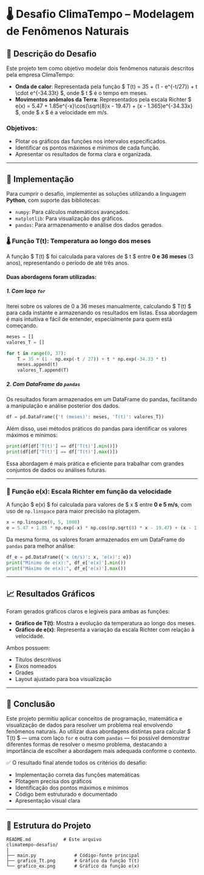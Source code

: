 # 🌡️ Desafio ClimaTempo – Modelagem de Fenômenos Naturais

## 📌 Descrição do Desafio

Este projeto tem como objetivo modelar dois fenômenos naturais descritos pela empresa ClimaTempo:

- **Onda de calor**: Representada pela função $ T(t) = 35 + (1 - e^{-t/27}) + t \cdot e^{-34.33t} $, onde $ t $ é o tempo em meses.
- **Movimentos anômalos da Terra**: Representados pela escala Richter $ e(x) = 5.47 + 1.85e^{-x}\cos(\sqrt{8}x - 19.47) + (x - 1.365)e^{-34.33x} $, onde $ x $ é a velocidade em m/s.

### Objetivos:
- Plotar os gráficos das funções nos intervalos especificados.
- Identificar os pontos máximos e mínimos de cada função.
- Apresentar os resultados de forma clara e organizada.

---

## 🔧 Implementação

Para cumprir o desafio, implementei as soluções utilizando a linguagem **Python**, com suporte das bibliotecas:

- `numpy`: Para cálculos matemáticos avançados.
- `matplotlib`: Para visualização dos gráficos.
- `pandas`: Para armazenamento e análise dos dados gerados.

### 🌡️ Função T(t): Temperatura ao longo dos meses

A função $ T(t) $ foi calculada para valores de $ t $ entre **0 e 36 meses** (3 anos), representando o período de até três anos.

#### Duas abordagens foram utilizadas:

##### 1. Com **laço `for`**
Iterei sobre os valores de 0 a 36 meses manualmente, calculando $ T(t) $ para cada instante e armazenando os resultados em listas. Essa abordagem é mais intuitiva e fácil de entender, especialmente para quem está começando.

```python
meses = []
valores_T = []

for t in range(0, 37):
    T = 35 + (1 - np.exp(-t / 27)) + t * np.exp(-34.33 * t)
    meses.append(t)
    valores_T.append(T)
```

##### 2. Com **DataFrame do `pandas`**
Os resultados foram armazenados em um DataFrame do pandas, facilitando a manipulação e análise posterior dos dados.

```python
df = pd.DataFrame({'t (meses)': meses, 'T(t)': valores_T})
```

Além disso, usei métodos práticos do pandas para identificar os valores máximos e mínimos:

```python
print(df[df['T(t)'] == df['T(t)'].min()])
print(df[df['T(t)'] == df['T(t)'].max()])
```

Essa abordagem é mais prática e eficiente para trabalhar com grandes conjuntos de dados ou análises futuras.

---

### 🌋 Função e(x): Escala Richter em função da velocidade

A função $ e(x) $ foi calculada para valores de $ x $ entre **0 e 5 m/s**, com uso de `np.linspace` para maior precisão na plotagem.

```python
x = np.linspace(0, 5, 1000)
e = 5.47 + 1.85 * np.exp(-x) * np.cos(np.sqrt(8) * x - 19.47) + (x - 1.365) * np.exp(-34.33 * x)
```

Da mesma forma, os valores foram armazenados em um DataFrame do `pandas` para melhor análise:

```python
df_e = pd.DataFrame({'x (m/s)': x, 'e(x)': e})
print("Mínimo de e(x):", df_e['e(x)'].min())
print("Máximo de e(x):", df_e['e(x)'].max())
```

---

## 📈 Resultados Gráficos

Foram gerados gráficos claros e legíveis para ambas as funções:

- **Gráfico de T(t)**: Mostra a evolução da temperatura ao longo dos meses.
- **Gráfico de e(x)**: Representa a variação da escala Richter com relação à velocidade.

Ambos possuem:
- Títulos descritivos
- Eixos nomeados
- Grades
- Layout ajustado para boa visualização

---

## 📝 Conclusão

Este projeto permitiu aplicar conceitos de programação, matemática e visualização de dados para resolver um problema real envolvendo fenômenos naturais. Ao utilizar duas abordagens distintas para calcular $ T(t) $ — uma com laço `for` e outra com `pandas` — foi possível demonstrar diferentes formas de resolver o mesmo problema, destacando a importância de escolher a abordagem mais adequada conforme o contexto.

✅ O resultado final atende todos os critérios do desafio:
- Implementação correta das funções matemáticas
- Plotagem precisa dos gráficos
- Identificação dos pontos máximos e mínimos
- Código bem estruturado e documentado
- Apresentação visual clara

---

## 📁 Estrutura do Projeto

```
README.md            # Este arquivo
climatempo-desafio/
│
├── main.py              # Código-fonte principal
├── grafico_Tt.png       # Gráfico da função T(t)
└── grafico_ex.png       # Gráfico da função e(x)
```
